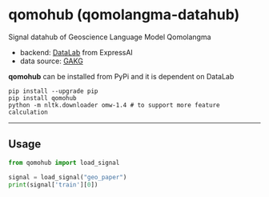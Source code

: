 # qomohub (qomolangma-datahub)

Signal datahub of Geoscience Language Model Qomolangma

- backend: [DataLab](https://github.com/ExpressAI/DataLab) from ExpressAI
- data source: [GAKG](https://gakg.deep-time.org)

**qomohub** can be installed from PyPi and it is dependent on DataLab

```shell
pip install --upgrade pip
pip install qomohub
python -m nltk.downloader omw-1.4 # to support more feature calculation
```

---

## Usage

```python
from qomohub import load_signal

signal = load_signal("geo_paper")
print(signal['train'][0])
```